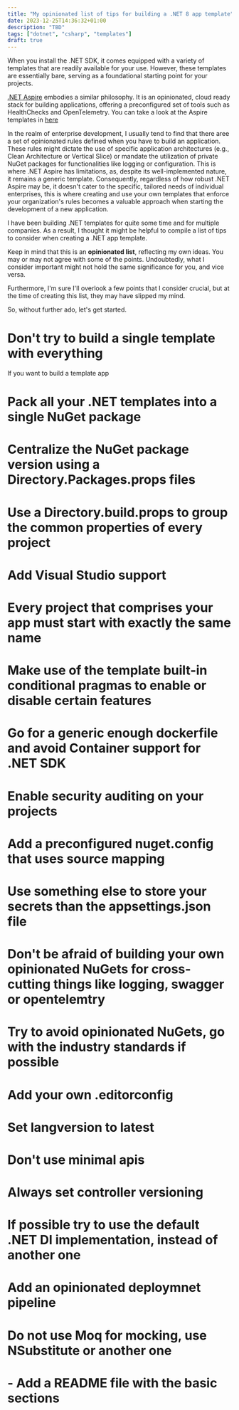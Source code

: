 ```yaml
---
title: "My opinionated list of tips for building a .NET 8 app template"
date: 2023-12-25T14:36:32+01:00
description: "TBD"
tags: ["dotnet", "csharp", "templates"]
draft: true
---
```


When you install the .NET SDK, it comes equipped with a variety of templates that are readily available for your use. However, these templates are essentially bare, serving as a foundational starting point for your projects.

[.NET Aspire](https://learn.microsoft.com/en-us/dotnet/aspire/get-started/aspire-overview) embodies a similar philosophy. It is an opinionated, cloud ready stack for building applications, offering a preconfigured set of tools such as HealthChecks and OpenTelemetry. You can take a look at the Aspire templates in [here](https://github.com/dotnet/aspire/tree/main/src/Aspire.ProjectTemplates)

In the realm of enterprise development, I usually tend to find that there aree a set of opinionated rules defined when you have to build an application. These rules might dictate the use of specific application architectures (e.g., Clean Architecture or Vertical Slice) or mandate the utilization of private NuGet packages for functionalities like logging or configuration. This is where .NET Aspire has limitations, as, despite its well-implemented nature, it remains a generic template. Consequently, regardless of how robust .NET Aspire may be, it doesn't cater to the specific, tailored needs of individual enterprises, this is where creating and use your own templates that enforce your organization's rules becomes a valuable approach when starting the development of a new application.

I have been building .NET templates for quite some time and for multiple companies. As a result, I thought it might be helpful to compile a list of tips to consider when creating a .NET app template. 

Keep in mind that this is an **opinionated list**, reflecting my own ideas. You may or may not agree with some of the points. Undoubtedly, what I consider important might not hold the same significance for you, and vice versa. 

Furthermore, I'm sure I'll overlook a few points that I consider crucial, but at the time of creating this list, they may have slipped my mind. 

So, without further ado, let's get started.


# **Don't try to build a single template with everything**

If you want to build a template app


# **Pack all your .NET templates into a single NuGet package**

# **Centralize the NuGet package version using a Directory.Packages.props files**

# **Use a Directory.build.props to group the common properties of every project**

# **Add Visual Studio support**

# **Every project that comprises your app must start with exactly the same name**

# **Make use of the template built-in conditional pragmas to enable or disable certain features**

# **Go for a generic enough dockerfile and avoid Container support for .NET SDK**

# **Enable security auditing on your projects**

# **Add a preconfigured nuget.config that uses source mapping**

# **Use something else to store your secrets than the appsettings.json file**

# **Don't be afraid of building your own opinionated NuGets for cross-cutting things like logging, swagger or opentelemtry**

# **Try to avoid opinionated NuGets, go with the industry standards if possible**

# **Add your own .editorconfig**

# **Set langversion to latest**

# **Don't use minimal apis**

# **Always set controller versioning**

# **If possible try to use the default .NET DI implementation, instead of another one**

# **Add an opinionated deploymnet pipeline**

# **Do not use Moq for mocking, use NSubstitute or another one**

# **- Add a README file with the basic sections**



